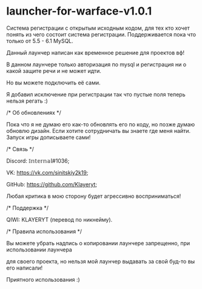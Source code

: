 # launcher-for-warface-v1.0.1
Система регистрации с открытым исходным кодом, для тех кто хочет понять из чего состоит система регистрации. Поддерживается пока что только от 5.5 - 6.1 MySQL.

Данный лаунчер написан как временное решение для проектов вф!

В данном лаунчере только авторизация по mysql и регистрация ни о какой защите речи и не может идти.

Но вы можете подключить её сами.

Я добавил исключение при регистрации так что пустые поля теперь нельзя регать :)

/* Об обновлениях */

Пока что я не думаю его как-то обновлять его по коду, но позже думаю обновлю дизайн. Если хотите сотрудничать вы знаете где меня найти. Запуск игры дописываете сами!

/* Связь */

Discord: 𝕀𝕟𝕥𝕖𝕣𝕟𝕒𝕝#1036;

VK: https://vk.com/sinitskiy2k19;

GitHub: https://github.com/Klayeryt;

Любая критика в мою сторону будет агрессивно восприниматься!

/* Поддержка */

QIWI: KLAYERYT (перевод по никнейму).

/* Правила использования */

Вы можете убрать надпись о копировании лаунчере запрещенно, при использовании лаунчера

для своего проекта, но нельзя мой лаунчер выдавать за свой буд-то вы его написали!

Приятного использования :)
